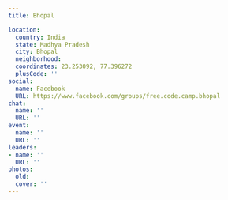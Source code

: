 ```yaml
---
title: Bhopal

location:
  country: India
  state: Madhya Pradesh
  city: Bhopal
  neighborhood: 
  coordinates: 23.253092, 77.396272
  plusCode: ''
social:
  name: Facebook
  URL: https://www.facebook.com/groups/free.code.camp.bhopal
chat:
  name: ''
  URL: ''
event:
  name: ''
  URL: ''
leaders:
- name: ''
  URL: ''
photos:
  old: 
  cover: ''
---
```

